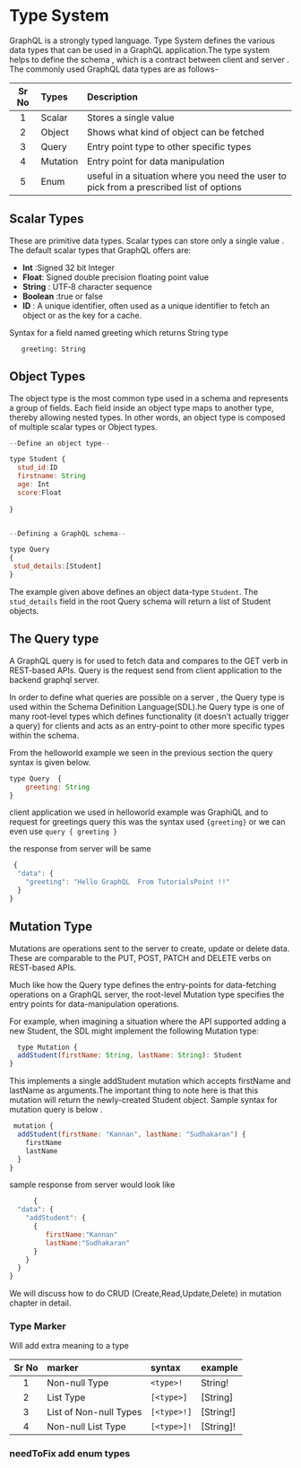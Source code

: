 
# Type System

GraphQL is a strongly typed language. Type System defines the various data types that can be used in a GraphQL application.The type system helps to define the schema , which is a contract between client and server . The commonly used GraphQL data types are as follows-

|Sr No |  Types              |  Description
|:----:|:--------------------------|:------------------
| 1    | Scalar    | Stores a single value
| 2    | Object     | Shows what kind of object can be fetched
| 3   | Query    | Entry point type to other specific types
| 4    | Mutation   | Entry point for data manipulation
| 5   | Enum   | useful in a situation where you need the user to pick from a prescribed list of options

## Scalar Types

These are primitive data types. Scalar types can store only a  single value . The default scalar types that GraphQL offers are:

- **Int** :Signed 32 bit Integer
- **Float**: Signed double precision floating point value
- **String** : UTF‐8 character sequence
- **Boolean** :true or false
- **ID** : A unique identifier, often used as a unique identifier to fetch an object or as the key for a cache.

Syntax for a field named greeting which returns String type

```javacript
   greeting: String
```

## Object Types

The object type is the most common type used in a schema and represents a group of fields. Each field inside an object type maps to another type, thereby allowing nested types. In other words, an object type is composed of multiple scalar types or Object types.

```javascript
--Define an object type--

type Student {
  stud_id:ID
  firstname: String
  age: Int
  score:Float
 
}


--Defining a GraphQL schema--

type Query
{
 stud_details:[Student]
}

```
The example given above defines an object data-type  `Student`. The `stud_details` field in the root Query schema will return a list of Student objects.

## The Query type

A GraphQL query is for used to fetch data and compares to the GET verb in REST-based APIs. Query is the request send from client application to the backend graphql server.

In order to define what queries are possible on a server , the Query type is used within the Schema Definition Language(SDL).he Query type is one of many root-level types which defines functionality (it doesn’t actually trigger a query) for clients and acts as an entry-point to other more specific types within the schema.

 From the helloworld example we seen in the previous section the query syntax is given below.

 ```javascript
 type Query  {
     greeting: String
 }
 ```

client application we used in helloworld example was GraphiQL and to request for greetings query this was the syntax used
`{greeting}` or we can even use `query
{
  greeting
}`

the response from server will be same

```javascript
 {
  "data": {
    "greeting": "Hello GraphQL  From TutorialsPoint !!"
  }
}

```

## Mutation Type

Mutations are operations sent to the server to create, update or delete data. These are comparable to the PUT, POST, PATCH and DELETE verbs on REST-based APIs.

Much like how the Query type defines the entry-points for data-fetching operations on a GraphQL server, the root-level Mutation type specifies the entry points for data-manipulation operations.

For example, when imagining a situation where the API supported adding a new Student, the SDL might implement the following Mutation type:

```javascript
  type Mutation {
  addStudent(firstName: String, lastName: String): Student
}

```

This implements a single addStudent mutation which accepts firstName and lastName as arguments.The important thing to note here is that this mutation will return the newly-created Student object. Sample syntax for mutation query is below .

```javascript
 mutation {
  addStudent(firstName: "Kannan", lastName: "Sudhakaran") {
    firstName
    lastName
  }
}
```

sample  response from server would look like

```javascript
      {
  "data": {
    "addStudent": {
      {
         firstName:"Kannan"
         lastName:"Sudhakaran"
      }
    }
  }
}

```

We will discuss how to do CRUD (Create,Read,Update,Delete) in mutation chapter in detail.

### Type Marker

Will add extra meaning to a  type

|Sr No |  marker   |  syntax  | example|
|:----:|:---------|:-------------|:-----
| 1|Non-null Type  | `<type>!`  | String!
| 2|List Type  | `[<type>]`  |[String]
| 3|List of Non-null Types   | `[<type>!]`  | [String!]
| 4|Non-null List Type   | `[<type>]!`  | [String]!

### **needToFix** add enum types
